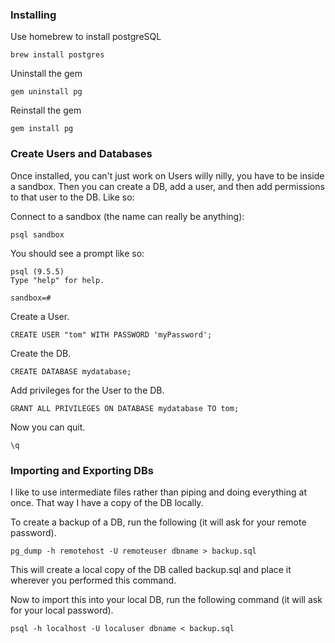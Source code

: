### Installing

Use homebrew to install postgreSQL

```concole
brew install postgres
```

Uninstall the gem

```console
gem uninstall pg
```

Reinstall the gem

```console
gem install pg
```

### Create Users and Databases

Once installed, you can't just work on Users willy nilly, you have to be inside a sandbox. Then you can create a DB, add a user, and then add permissions to that user to the DB. Like so:

Connect to a sandbox (the name can really be anything):

```console
psql sandbox
```

You should see a prompt like so:

```console
psql (9.5.5)
Type "help" for help.

sandbox=#
```

Create a User.

```console
CREATE USER "tom" WITH PASSWORD 'myPassword';
```

Create the DB.

```console
CREATE DATABASE mydatabase;
```

Add privileges for the User to the DB.

```console
GRANT ALL PRIVILEGES ON DATABASE mydatabase TO tom;
```

Now you can quit.

```console
\q
```

### Importing and Exporting DBs

I like to use intermediate files rather than piping and doing everything at once. That way I have a copy of the DB locally. 

To create a backup of a DB, run the following (it will ask for your remote password).

```console
pg_dump -h remotehost -U remoteuser dbname > backup.sql
```

This will create a local copy of the DB called backup.sql and place it wherever you performed this command.

Now to import this into your local DB, run the following command (it will ask for your local password).

```console
psql -h localhost -U localuser dbname < backup.sql
```
